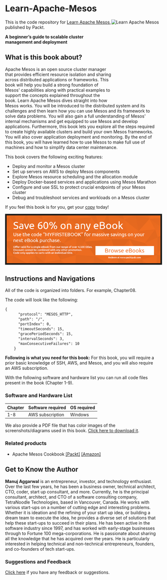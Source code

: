 # Learn-Apache-Mesos

<a href="https://www.packtpub.com/big-data-and-business-intelligence/learn-apache-mesos?utm_source=github&utm_medium=repository&utm_campaign=9781789137385"><img src="https://www.packtpub.com/sites/default/files/B10691.png" alt="Learn Apache Mesos" height="256px" align="right"></a>

This is the code repository for [Learn Apache Mesos](https://www.packtpub.com/big-data-and-business-intelligence/learn-apache-mesos?utm_source=github&utm_medium=repository&utm_campaign=9781789137385), published by Packt.

**A beginner’s guide to scalable cluster management and deployment**

## What is this book about?
Apache Mesos is an open source cluster manager that provides efficient resource isolation and sharing across distributed applications or frameworks. This book will help you build a strong foundation of Mesos' capabilities along with practical examples to support the concepts explained throughout the book.
Learn Apache Mesos dives straight into how Mesos works. You will be introduced to the distributed system and its challenges and then learn how you can use Mesos and its framework to solve data problems. You will also gain a full understanding of Mesos' internal mechanisms and get equipped to use Mesos and develop applications. Furthermore, this book lets you explore all the steps required to create highly available clusters and build your own Mesos frameworks. You will also cover application deployment and monitoring.
By the end of this book, you will have learned how to use Mesos to make full use of machines and how to simplify data center maintenance.

This book covers the following exciting features:
* Deploy and monitor a Mesos cluster
* Set up servers on AWS to deploy Mesos components
* Explore Mesos resource scheduling and the allocation module
* Deploy Docker-based services and applications using Mesos Marathon
* Configure and use SSL to protect crucial endpoints of your Mesos cluster
* Debug and troubleshoot services and workloads on a Mesos cluster

If you feel this book is for you, get your [copy](https://www.amazon.com/dp/1789137381) today!

<a href="https://www.packtpub.com/?utm_source=github&utm_medium=banner&utm_campaign=GitHubBanner"><img src="https://raw.githubusercontent.com/PacktPublishing/GitHub/master/GitHub.png" 
alt="https://www.packtpub.com/" border="5" /></a>


## Instructions and Navigations
All of the code is organized into folders. For example, Chapter08.

The code will look like the following:
```
{
      "protocol": "MESOS_HTTP",
      "path": "/",
      "portIndex": 0,
      "timeoutSeconds": 15,
      "gracePeriodSeconds": 15,
      "intervalSeconds": 3,
      "maxConsecutiveFailures": 10
    }
```

**Following is what you need for this book:**
For this book, you will require a prior basic knowledge of SSH, AWS, and Mesos, and you will also require an AWS subscription.

With the following software and hardware list you can run all code files present in the book (Chapter 1-9).

### Software and Hardware List

| Chapter  | Software required                      | OS required                          |
| -------- | ------------------------------------   | ------------------------------------ |
| 1-8      |AWS subscription                        |Windows                               |



We also provide a PDF file that has color images of the screenshots/diagrams used in this book. [Click here to download it](http://www.packtpub.com/sites/default/files/downloads/9781789137385_ColorImages.pdf).

### Related products 
* Apache Mesos Cookbook [[Packt]](https://www.packtpub.com/big-data-and-business-intelligence/qlik-sense-cookbook?utm_source=github&utm_medium=repository&utm_campaign=9781782175148) [[Amazon]](https://www.amazon.com/dp/178588462X)



## Get to Know the Author
**Manuj Aggarwal**
  is an entrepreneur, investor, and technology enthusiast. Over the last few
years, he has been a business owner, technical architect, CTO, coder, start up consultant,
and more.
Currently, he is the principal consultant, architect, and CTO of a software consulting
company, TetraNoodle Technologies, based in Vancouver, Canada. He works with various
start-ups on a number of cutting edge and interesting problems. Whether it is ideation and
the refining of your start up idea, or building a dream team to execute the idea, he provides
a diverse set of solutions that help these start-ups to succeed in their plans.
He has been active in the software industry since 1997, and has worked with early-stage
businesses through to Fortune 100 mega-corporations. He is passionate about sharing all
the knowledge that he has acquired over the years. He is particularly interested in helping
technical and non-technical entrepreneurs, founders, and co-founders of tech start-ups.



### Suggestions and Feedback
[Click here](https://docs.google.com/forms/d/e/1FAIpQLSdy7dATC6QmEL81FIUuymZ0Wy9vH1jHkvpY57OiMeKGqib_Ow/viewform) if you have any feedback or suggestions.



